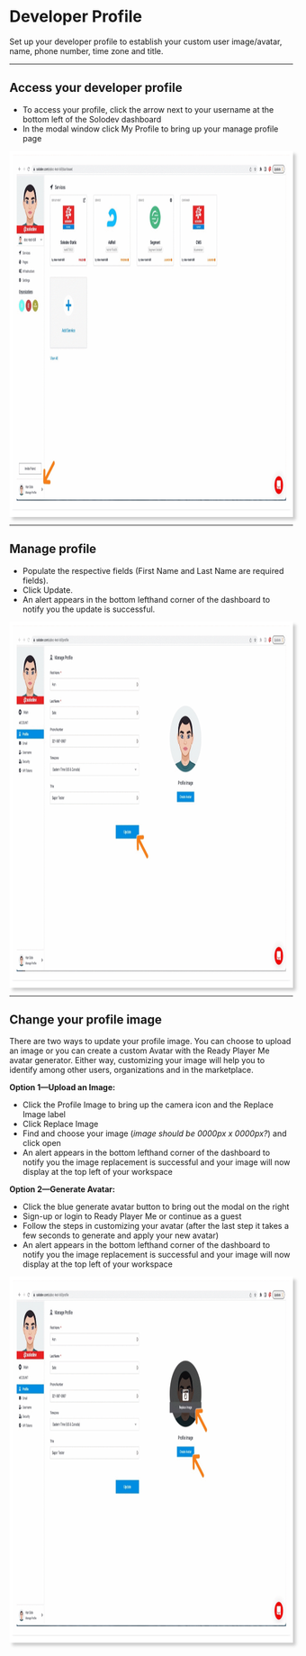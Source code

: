 # Developer Profile

Set up your developer profile to establish your custom user image/avatar, name, phone number, time zone and title.

---

## Access your developer profile

- To access your profile, click the arrow next to your username at the bottom left of the Solodev dashboard
- In the modal window click My Profile to bring up your manage profile page

<a href="devprofile1.png" target="_top"><img src="devprofile1.png" alt="Dev1" style="width:1100px;height:650px; box-shadow: 5px 5px 5px #ccc; margin: auto; display: block"></a>


---

## Manage profile

- Populate the respective fields (First Name and Last Name are required fields).
- Click Update.
- An alert appears in the bottom lefthand corner of the dashboard to notify you the update is successful.

<a href="devprofile2.png" target="_top"><img src="devprofile2.png" alt="Dev1" style="width:1100px;height:650px; box-shadow: 5px 5px 5px #ccc; margin: auto; display: block"></a>


---

## Change your profile image 

There are two ways to update your profile image. You can choose to upload an image or you can create a custom Avatar with the Ready Player Me avatar generator. Either way, customizing your image will help you to identify among other users, organizations and in the marketplace.

**Option 1—Upload an Image:**

- Click the Profile Image to bring up the camera icon and the Replace Image label
- Click Replace Image
- Find and choose your image (*image should be 0000px x 0000px?*) and click open
- An alert appears in the bottom lefthand corner of the dashboard to notify you the image replacement is successful and your image will now display at the top left of your workspace

**Option 2—Generate Avatar:**

- Click the blue generate avatar button to bring out the modal on the right
- Sign-up or login to Ready Player Me or continue as a guest
- Follow the steps in customizing your avatar (after the last step it takes a few seconds to generate and apply your new avatar)
- An alert appears in the bottom lefthand corner of the dashboard to notify you the image replacement is successful and your image will now display at the top left of your workspace

<a href="devprofile3.png" target="_top"><img src="devprofile3.png" alt="Dev1" style="width:1100px;height:650px; box-shadow: 5px 5px 5px #ccc; margin: auto; display: block"></a>
